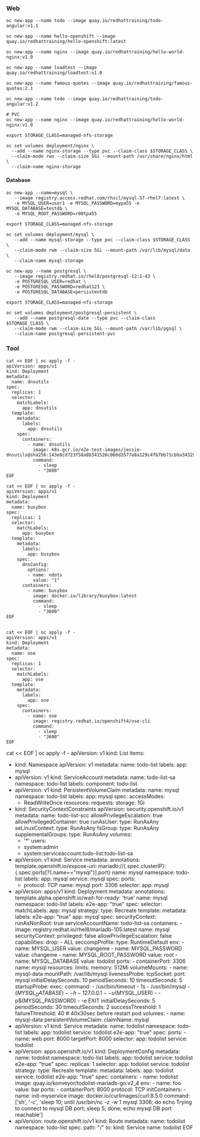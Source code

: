 ### Web
~~~
oc new-app --name todo --image quay.io/redhattraining/todo-angular:v1.1

oc new-app --name hello-openshift --image quay.io/redhattraining/hello-openshift:latest

oc new-app --name nginx --image quay.io/redhattraining/hello-world-nginx:v1.0

oc new-app --name loadtest --image quay.io/redhattraining/loadtest:v1.0

oc new-app --name famous-quotes --image quay.io/redhattraining/famous-quotes:2.1

oc new-app --name todo --image quay.io/redhattraining/todo-angular:v1.2

# PVC
oc new-app --name nginx --image quay.io/redhattraining/hello-world-nginx:v1.0

export STORAGE_CLASS=managed-nfs-storage

oc set volumes deployment/nginx \
  --add --name nginx-storage --type pvc --claim-class $STORAGE_CLASS \
  --claim-mode rwo --claim-size 5Gi --mount-path /usr/share/nginx/html \
  --claim-name nginx-storage
~~~~

#### Database
~~~
oc new-app --name=mysql \
   --image registry.access.redhat.com/rhscl/mysql-57-rhel7:latest \
   -e MYSQL_USER=user1 -e MYSQL_PASSWORD=mypa55 -e MYSQL_DATABASE=testdb \
   -e MYSQL_ROOT_PASSWORD=r00tpa55

export STORAGE_CLASS=managed-nfs-storage

oc set volumes deployment/mysql \
   --add --name mysql-storage --type pvc --claim-class $STORAGE_CLASS \
   --claim-mode rwm --claim-size 5Gi --mount-path /var/lib/mysql/data \
   --claim-name mysql-storage
~~~
~~~
oc new-app --name postgresql \
   --image registry.redhat.io/rhel8/postgresql-12:1-43 \
   -e POSTGRESQL_USER=redhat \
   -e POSTGRESQL_PASSWORD=redhat123 \
   -e POSTGRESQL_DATABASE=persistentdb

export STORAGE_CLASS=managed-nfs-storage

oc set volumes deployment/postgresql-persistent \
   --add --name postgresql-date --type pvc --claim-class $STORAGE_CLASS \
   --claim-mode rwm --claim-size 5Gi --mount-path /var/lib/pgsql \
   --claim-name postgresql-persistent-pvc
~~~

### Tool
~~~
cat << EOF | oc apply -f -
apiVersion: apps/v1
kind: Deployment
metadata:
  name: dnsutils
spec:
  replicas: 1
  selector:
    matchLabels:
      app: dnsutils
  template:
    metadata:
      labels:
        app: dnsutils
    spec:
      containers:
        - name: dnsutils
          image: k8s.gcr.io/e2e-test-images/jessie-dnsutils@sha256:143e8cd723f58a8b341526c060d3577e8a129c4fb7bb71cbba343297028331cb
          command:
            - sleep
            - "3600"
EOF

cat << EOF | oc apply -f -
apiVersion: apps/v1
kind: Deployment
metadata:
  name: busybox
spec:
  replicas: 1
  selector:
    matchLabels:
      app: busybox
  template:
    metadata:
      labels:
        app: busybox
    spec:
      dnsConfig:
        options:
        - name: ndots
          value: "1"   
      containers:
        - name: busybox
          image: docker.io/library/busybox:latest
          command:
            - sleep
            - "3600"
EOF


cat << EOF | oc apply -f -
apiVersion: apps/v1
kind: Deployment
metadata:
  name: ose
spec:
  replicas: 1
  selector:
    matchLabels:
      app: ose
  template:
    metadata:
      labels:
        app: ose
    spec:
      containers:
        - name: ose
          image: registry.redhat.io/openshift4/ose-cli 
          command:
            - sleep
            - "3600"
EOF

~~~
cat << EOF | oc apply -f -
apiVersion: v1
kind: List
items:
  - kind: Namespace
    apiVersion: v1
    metadata:
      name: todo-list
      labels:
        app: mysql
  - apiVersion: v1
    kind: ServiceAccount
    metadata:
      name: todo-list-sa
      namespace: todo-list
      labels:
        component: todo-list
  - apiVersion: v1
    kind: PersistentVolumeClaim
    metadata:
      name: mysql
      namespace: todo-list
      labels:
        app: mysql
    spec:
      accessModes:
      - ReadWriteOnce
      resources:
        requests:
          storage: 1Gi
  - kind: SecurityContextConstraints
    apiVersion: security.openshift.io/v1
    metadata:
      name: todo-list-scc
    allowPrivilegeEscalation: true
    allowPrivilegedContainer: true
    runAsUser:
      type: RunAsAny
    seLinuxContext:
      type: RunAsAny
    fsGroup:
      type: RunAsAny
    supplementalGroups:
      type: RunAsAny
    volumes:
    - '*'
    users:
    - system:admin
    - system:serviceaccount:todo-list:todo-list-sa
  - apiVersion: v1
    kind: Service
    metadata:
      annotations:
        template.openshift.io/expose-uri: mariadb://{.spec.clusterIP}:{.spec.ports[?(.name=="mysql")].port}
      name: mysql
      namespace: todo-list
      labels:
        app: mysql
        service: mysql
    spec:
      ports:
      - protocol: TCP
        name: mysql
        port: 3306
      selector:
        app: mysql
  - apiVersion: apps/v1
    kind: Deployment
    metadata:
      annotations:
        template.alpha.openshift.io/wait-for-ready: 'true'
      name: mysql
      namespace: todo-list
      labels:
        e2e-app: "true"
    spec:
      selector:
        matchLabels:
          app: mysql
      strategy:
        type: Recreate
      template:
        metadata:
          labels:
            e2e-app: "true"
            app: mysql
        spec:
          securityContext:
            runAsNonRoot: true
          serviceAccountName: todo-list-sa
          containers:
          - image: registry.redhat.io/rhel8/mariadb-105:latest
            name: mysql
            securityContext:
              privileged: false
              allowPrivilegeEscalation: false
              capabilities:
                drop:
                - ALL
              seccompProfile:
                type: RuntimeDefault
            env:
              - name: MYSQL_USER
                value: changeme
              - name: MYSQL_PASSWORD
                value: changeme
              - name: MYSQL_ROOT_PASSWORD
                value: root
              - name: MYSQL_DATABASE
                value: todolist
            ports:
            - containerPort: 3306
              name: mysql
            resources:
              limits:
                memory: 512Mi
            volumeMounts:
            - name: mysql-data
              mountPath: /var/lib/mysql
            livenessProbe:
              tcpSocket:
                port: mysql
              initialDelaySeconds: 10
              periodSeconds: 10
              timeoutSeconds: 5
            startupProbe:
              exec:
                command:
                - /usr/bin/timeout
                - 1s
                - /usr/bin/mysql
                - $(MYSQL_DATABASE)
                - -h
                - 127.0.0.1
                - -u$(MYSQL_USER)
                - -p$(MYSQL_PASSWORD)
                - -e EXIT
              initialDelaySeconds: 5
              periodSeconds: 30
              timeoutSeconds: 2
              successThreshold: 1
              failureThreshold: 40 # 40x30sec before restart pod
          volumes:
          - name: mysql-data
            persistentVolumeClaim:
              claimName: mysql
  - apiVersion: v1
    kind: Service
    metadata:
      name: todolist
      namespace: todo-list
      labels:
        app: todolist
        service: todolist
        e2e-app: "true"
    spec:
      ports:
        - name: web
          port: 8000
          targetPort: 8000
      selector:
        app: todolist
        service: todolist
  - apiVersion: apps.openshift.io/v1
    kind: DeploymentConfig
    metadata:
      name: todolist
      namespace: todo-list
      labels:
        app: todolist
        service: todolist
        e2e-app: "true"
    spec:
      replicas: 1
      selector:
        app: todolist
        service: todolist
      strategy:
        type: Recreate
      template:
        metadata:
          labels:
            app: todolist
            service: todolist
            e2e-app: "true"
        spec:
          containers:
          - name: todolist
            image: quay.io/konveyor/todolist-mariadb-go:v2_4
            env:
              - name: foo
                value: bar
            ports:
              - containerPort: 8000
                protocol: TCP
          initContainers:
          - name: init-myservice
            image: docker.io/curlimages/curl:8.5.0
            command: ['sh', '-c', 'sleep 10; until /usr/bin/nc -z -w 1 mysql 3306; do echo Trying to connect to mysql DB port; sleep 5; done; echo mysql DB port reachable']
  - apiVersion: route.openshift.io/v1
    kind: Route
    metadata:
      name: todolist
      namespace: todo-list
    spec:
      path: "/"
      to:
        kind: Service
        name: todolist
EOF
